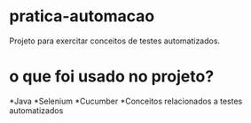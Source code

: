 # pratica-automacao
Projeto para exercitar conceitos de testes automatizados.

# o que foi usado no projeto?
 *Java
 *Selenium
 *Cucumber
 *Conceitos relacionados a testes automatizados
 
